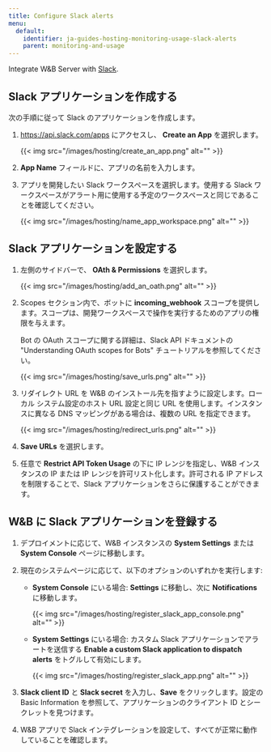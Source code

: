 ```yaml
---
title: Configure Slack alerts
menu:
  default:
    identifier: ja-guides-hosting-monitoring-usage-slack-alerts
    parent: monitoring-and-usage
---
```


Integrate W&B Server with [Slack](https://slack.com/).

## Slack アプリケーションを作成する

次の手順に従って Slack のアプリケーションを作成します。

1. https://api.slack.com/apps にアクセスし、 **Create an App** を選択します。

    {{< img src="/images/hosting/create_an_app.png" alt="" >}}

2. **App Name** フィールドに、アプリの名前を入力します。
3. アプリを開発したい Slack ワークスペースを選択します。使用する Slack ワークスペースがアラート用に使用する予定のワークスペースと同じであることを確認してください。

    {{< img src="/images/hosting/name_app_workspace.png" alt="" >}}

## Slack アプリケーションを設定する

1. 左側のサイドバーで、 **OAth & Permissions** を選択します。

    {{< img src="/images/hosting/add_an_oath.png" alt="" >}}

2. Scopes セクション内で、ボットに **incoming_webhook** スコープを提供します。スコープは、開発ワークスペースで操作を実行するためのアプリの権限を与えます。

    Bot の OAuth スコープに関する詳細は、Slack API ドキュメントの "Understanding OAuth scopes for Bots" チュートリアルを参照してください。

    {{< img src="/images/hosting/save_urls.png" alt="" >}}

3. リダイレクト URL を W&B のインストール先を指すように設定します。ローカル システム設定のホスト URL 設定と同じ URL を使用します。インスタンスに異なる DNS マッピングがある場合は、複数の URL を指定できます。

    {{< img src="/images/hosting/redirect_urls.png" alt="" >}}

4. **Save URLs** を選択します。
5. 任意で **Restrict API Token Usage** の下に IP レンジを指定し、W&B インスタンスの IP または IP レンジを許可リスト化します。許可される IP アドレスを制限することで、Slack アプリケーションをさらに保護することができます。

## W&B に Slack アプリケーションを登録する

1. デプロイメントに応じて、W&B インスタンスの **System Settings** または **System Console** ページに移動します。

2. 現在のシステムページに応じて、以下のオプションのいずれかを実行します:

    - **System Console** にいる場合: **Settings** に移動し、次に **Notifications** に移動します。

      {{< img src="/images/hosting/register_slack_app_console.png" alt="" >}}

    - **System Settings** にいる場合: カスタム Slack アプリケーションでアラートを送信する **Enable a custom Slack application to dispatch alerts** をトグルして有効にします。

      {{< img src="/images/hosting/register_slack_app.png" alt="" >}}

3. **Slack client ID** と **Slack secret** を入力し、**Save** をクリックします。設定の Basic Information を参照して、アプリケーションのクライアント ID とシークレットを見つけます。

4. W&B アプリで Slack インテグレーションを設定して、すべてが正常に動作していることを確認します。
